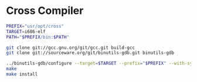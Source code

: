 # Cross Compiler

```bash
PREFIX="usr/opt/cross"
TARGET=i686-elf
PATH="$PREFIX/bin:$PATH"
```

```bash
git clone git://gcc.gnu.org/git/gcc.git build-gcc
git clone git://sourceware.org/git/binutils-gdb.git binutils-gdb
```

```bash
../binutils-gdb/configure --target=$TARGET --prefix="$PREFIX" --with-sysroot --disable-nls --disable-werror
make
make install
```

```bash
